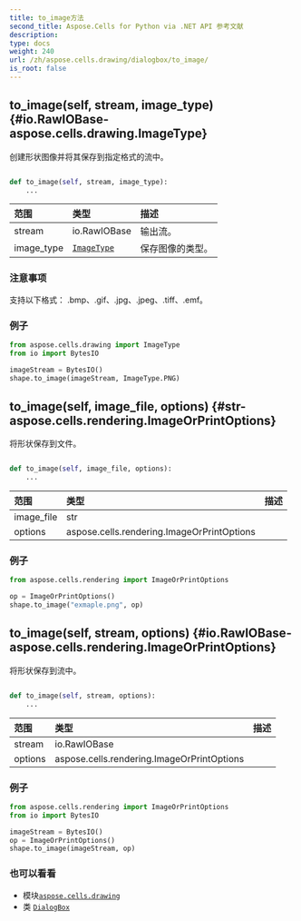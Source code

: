 ```yaml
---
title: to_image方法
second_title: Aspose.Cells for Python via .NET API 参考文献
description:
type: docs
weight: 240
url: /zh/aspose.cells.drawing/dialogbox/to_image/
is_root: false
---
```

##  to_image(self, stream, image_type) {#io.RawIOBase-aspose.cells.drawing.ImageType}
创建形状图像并将其保存到指定格式的流中。



```python

def to_image(self, stream, image_type):
    ...
```


|范围|类型|描述|
| :- | :- | :- |
| stream | io.RawIOBase |输出流。|
| image_type | [`ImageType`](/cells/python-net/zh/aspose.cells.drawing/imagetype) |保存图像的类型。|
### 注意事项

支持以下格式：
.bmp、.gif、.jpg、.jpeg、.tiff、.emf。
### 例子

```python
from aspose.cells.drawing import ImageType
from io import BytesIO

imageStream = BytesIO()
shape.to_image(imageStream, ImageType.PNG)

```


##  to_image(self, image_file, options) {#str-aspose.cells.rendering.ImageOrPrintOptions}
将形状保存到文件。



```python

def to_image(self, image_file, options):
    ...
```


|范围|类型|描述|
| :- | :- | :- |
| image_file | str |  |
| options | aspose.cells.rendering.ImageOrPrintOptions |  |

### 例子

```python
from aspose.cells.rendering import ImageOrPrintOptions

op = ImageOrPrintOptions()
shape.to_image("exmaple.png", op)

```


##  to_image(self, stream, options) {#io.RawIOBase-aspose.cells.rendering.ImageOrPrintOptions}
将形状保存到流中。



```python

def to_image(self, stream, options):
    ...
```


|范围|类型|描述|
| :- | :- | :- |
| stream | io.RawIOBase |  |
| options | aspose.cells.rendering.ImageOrPrintOptions |  |

### 例子

```python
from aspose.cells.rendering import ImageOrPrintOptions
from io import BytesIO

imageStream = BytesIO()
op = ImageOrPrintOptions()
shape.to_image(imageStream, op)

```



### 也可以看看
* 模块[`aspose.cells.drawing`](../../)
* 类 [`DialogBox`](/cells/python-net/zh/aspose.cells.drawing/dialogbox)
